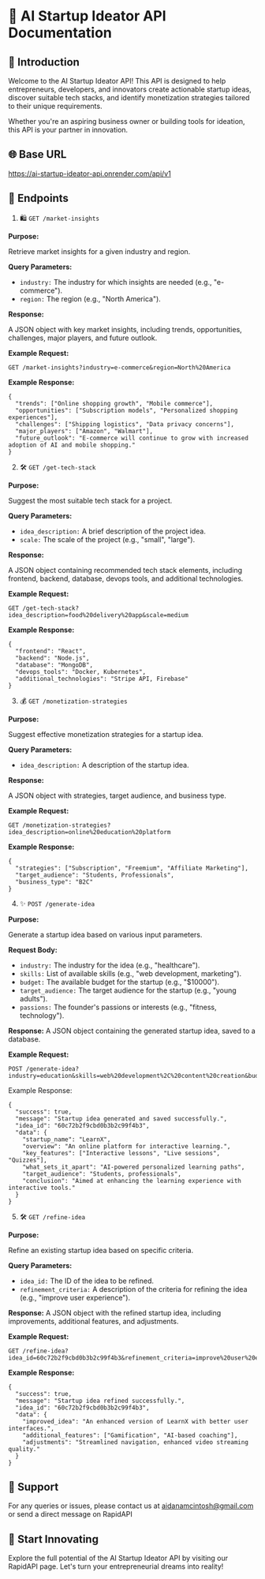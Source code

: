 # 🚀 AI Startup Ideator API Documentation

## 🌟 Introduction

Welcome to the AI Startup Ideator API! This API is designed to help entrepreneurs, developers, and innovators create actionable startup ideas, discover suitable tech stacks, and identify monetization strategies tailored to their unique requirements.

Whether you're an aspiring business owner or building tools for ideation, this API is your partner in innovation.

## 🌐 Base URL

https://ai-startup-ideator-api.onrender.com/api/v1

## 📖 Endpoints
1. 🛍️ `GET /market-insights`

**Purpose:**

Retrieve market insights for a given industry and region.

**Query Parameters:**

- `industry:` The industry for which insights are needed (e.g., "e-commerce").
- `region:` The region (e.g., "North America").

**Response:**

A JSON object with key market insights, including trends, opportunities, challenges, major players, and future outlook.

**Example Request:**

```
GET /market-insights?industry=e-commerce&region=North%20America
```

**Example Response:**
```
{
  "trends": ["Online shopping growth", "Mobile commerce"],
  "opportunities": ["Subscription models", "Personalized shopping experiences"],
  "challenges": ["Shipping logistics", "Data privacy concerns"],
  "major_players": ["Amazon", "Walmart"],
  "future_outlook": "E-commerce will continue to grow with increased adoption of AI and mobile shopping."
}
```
2. 🛠️ `GET /get-tech-stack`

**Purpose:**

Suggest the most suitable tech stack for a project.

**Query Parameters:**

- `idea_description:` A brief description of the project idea.
- `scale:` The scale of the project (e.g., "small", "large").

**Response:**

A JSON object containing recommended tech stack elements, including frontend, backend, database, devops tools, and additional technologies.

**Example Request:**
```
GET /get-tech-stack?idea_description=food%20delivery%20app&scale=medium
```

**Example Response:**
```
{
  "frontend": "React",
  "backend": "Node.js",
  "database": "MongoDB",
  "devops_tools": "Docker, Kubernetes",
  "additional_technologies": "Stripe API, Firebase"
}
```
3. 💰 `GET /monetization-strategies`

**Purpose:**

Suggest effective monetization strategies for a startup idea.

**Query Parameters:**
- `idea_description:` A description of the startup idea.

**Response:**

A JSON object with strategies, target audience, and business type.

**Example Request:**
```
GET /monetization-strategies?idea_description=online%20education%20platform
```
**Example Response:**
```
{
  "strategies": ["Subscription", "Freemium", "Affiliate Marketing"],
  "target_audience": "Students, Professionals",
  "business_type": "B2C"
}
```
4. ✨ `POST /generate-idea`

**Purpose:**

Generate a startup idea based on various input parameters.


**Request Body:**
- `industry:` The industry for the idea (e.g., "healthcare").
- `skills:` List of available skills (e.g., "web development, marketing").
- `budget:` The available budget for the startup (e.g., "$10000").
- `target_audience:` The target audience for the startup (e.g., "young adults").
- `passions:` The founder's passions or interests (e.g., "fitness, technology").

**Response:**
A JSON object containing the generated startup idea, saved to a database.

**Example Request:**
```
POST /generate-idea?industry=education&skills=web%20development%2C%20content%20creation&budget=5000&target_audience=students&passions=technology%2C%20learning
```
Example Response:
```
{
  "success": true,
  "message": "Startup idea generated and saved successfully.",
  "idea_id": "60c72b2f9cbd0b3b2c99f4b3",
  "data": {
    "startup_name": "LearnX",
    "overview": "An online platform for interactive learning.",
    "key_features": ["Interactive lessons", "Live sessions", "Quizzes"],
    "what_sets_it_apart": "AI-powered personalized learning paths",
    "target_audience": "Students, professionals",
    "conclusion": "Aimed at enhancing the learning experience with interactive tools."
  }
}
```

5. 🛠️ `GET /refine-idea`

**Purpose:**

Refine an existing startup idea based on specific criteria.

**Query Parameters:**

- `idea_id:` The ID of the idea to be refined.
- `refinement_criteria:` A description of the criteria for refining the idea (e.g., "improve user experience").

**Response:**
A JSON object with the refined startup idea, including improvements, additional features, and adjustments.

**Example Request:**
```
GET /refine-idea?idea_id=60c72b2f9cbd0b3b2c99f4b3&refinement_criteria=improve%20user%20experience
```

**Example Response:**
```
{
  "success": true,
  "message": "Startup idea refined successfully.",
  "idea_id": "60c72b2f9cbd0b3b2c99f4b3",
  "data": {
    "improved_idea": "An enhanced version of LearnX with better user interfaces.",
    "additional_features": ["Gamification", "AI-based coaching"],
    "adjustments": "Streamlined navigation, enhanced video streaming quality."
  }
}
```

## 📧 Support

For any queries or issues, please contact us at aidanamcintosh@gmail.com or send a direct message on RapidAPI

## 🚀 Start Innovating

Explore the full potential of the AI Startup Ideator API by visiting our RapidAPI page. Let's turn your entrepreneurial dreams into reality!

